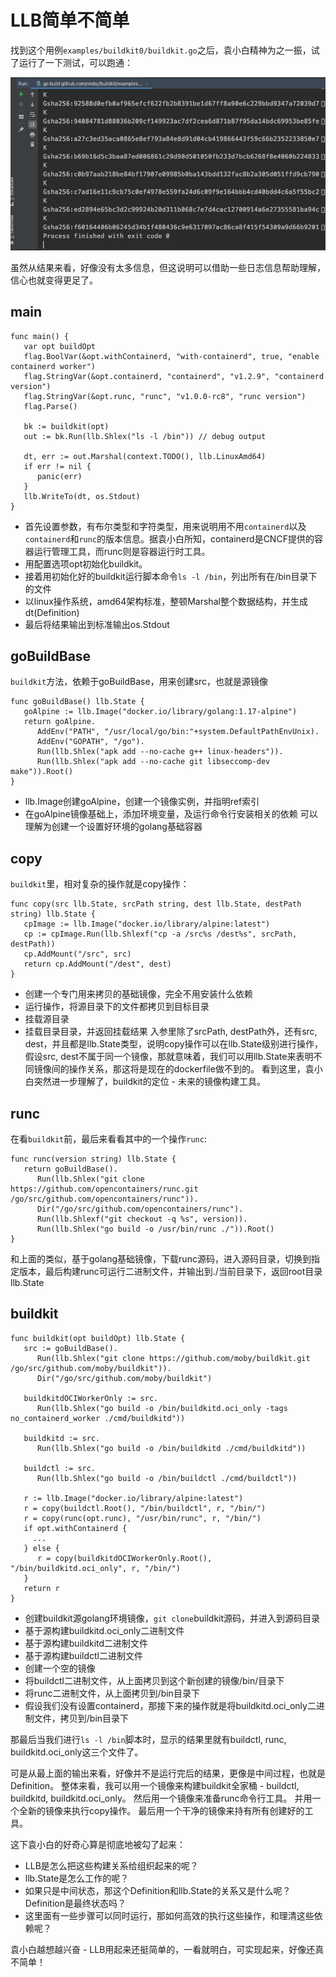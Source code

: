 # LLB简单不简单


找到这个用例`examples/buildkit0/buildkit.go`之后，袁小白精神为之一振，试了运行了一下测试，可以跑通：

![ExampleBuildkit0Result.png](./img/ExampleBuildkit0Result.png)

虽然从结果来看，好像没有太多信息，但这说明可以借助一些日志信息帮助理解，信心也就变得更足了。

## main
```golang
func main() {
   var opt buildOpt
   flag.BoolVar(&opt.withContainerd, "with-containerd", true, "enable containerd worker")
   flag.StringVar(&opt.containerd, "containerd", "v1.2.9", "containerd version")
   flag.StringVar(&opt.runc, "runc", "v1.0.0-rc8", "runc version")
   flag.Parse()

   bk := buildkit(opt)
   out := bk.Run(llb.Shlex("ls -l /bin")) // debug output

   dt, err := out.Marshal(context.TODO(), llb.LinuxAmd64)
   if err != nil {
      panic(err)
   }
   llb.WriteTo(dt, os.Stdout)
}
```
* 首先设置参数，有布尔类型和字符类型，用来说明用不用`containerd`以及`containerd`和`runc`的版本信息。据袁小白所知，containerd是CNCF提供的容器运行管理工具，而runc则是容器运行时工具。
* 用配置选项opt初始化buildkit。
* 接着用初始化好的buildkit运行脚本命令`ls -l /bin`，列出所有在/bin目录下的文件
* 以linux操作系统，amd64架构标准，整顿Marshal整个数据结构，并生成dt(Definition)
* 最后将结果输出到标准输出os.Stdout

## goBuildBase
`buildkit`方法，依赖于goBuildBase，用来创建src，也就是源镜像
```golang
func goBuildBase() llb.State {
   goAlpine := llb.Image("docker.io/library/golang:1.17-alpine")
   return goAlpine.
      AddEnv("PATH", "/usr/local/go/bin:"+system.DefaultPathEnvUnix).
      AddEnv("GOPATH", "/go").
      Run(llb.Shlex("apk add --no-cache g++ linux-headers")).
      Run(llb.Shlex("apk add --no-cache git libseccomp-dev make")).Root()
}
```
* llb.Image创建goAlpine，创建一个镜像实例，并指明ref索引
* 在goAlpine镜像基础上，添加环境变量，及运行命令行安装相关的依赖
可以理解为创建一个设置好环境的golang基础容器

## copy
`buildkit`里，相对复杂的操作就是copy操作：
```golang
func copy(src llb.State, srcPath string, dest llb.State, destPath string) llb.State {
   cpImage := llb.Image("docker.io/library/alpine:latest")
   cp := cpImage.Run(llb.Shlexf("cp -a /src%s /dest%s", srcPath, destPath))
   cp.AddMount("/src", src)
   return cp.AddMount("/dest", dest)
}
```
* 创建一个专门用来拷贝的基础镜像，完全不用安装什么依赖
* 运行操作，将源目录下的文件都拷贝到目标目录
* 挂载源目录
* 挂载目录目录，并返回挂载结果
入参里除了srcPath, destPath外，还有src, dest，并且都是llb.State类型，说明copy操作可以在llb.State级别进行操作，假设src, dest不属于同一个镜像，那就意味着，我们可以用llb.State来表明不同镜像间的操作关系，那这将是现在的dockerfile做不到的。
看到这里，袁小白突然进一步理解了，buildkit的定位 - 未来的镜像构建工具。

## runc
在看`buildkit`前，最后来看看其中的一个操作`runc`:
```golang
func runc(version string) llb.State {
   return goBuildBase().
      Run(llb.Shlex("git clone https://github.com/opencontainers/runc.git /go/src/github.com/opencontainers/runc")).
      Dir("/go/src/github.com/opencontainers/runc").
      Run(llb.Shlexf("git checkout -q %s", version)).
      Run(llb.Shlex("go build -o /usr/bin/runc ./")).Root()
}
```
和上面的类似，基于golang基础镜像，下载runc源码，进入源码目录，切换到指定版本，最后构建runc可运行二进制文件，并输出到./当前目录下，返回root目录llb.State

## buildkit
```golang
func buildkit(opt buildOpt) llb.State {
   src := goBuildBase().
      Run(llb.Shlex("git clone https://github.com/moby/buildkit.git /go/src/github.com/moby/buildkit")).
      Dir("/go/src/github.com/moby/buildkit")

   buildkitdOCIWorkerOnly := src.
      Run(llb.Shlex("go build -o /bin/buildkitd.oci_only -tags no_containerd_worker ./cmd/buildkitd"))

   buildkitd := src.
      Run(llb.Shlex("go build -o /bin/buildkitd ./cmd/buildkitd"))

   buildctl := src.
      Run(llb.Shlex("go build -o /bin/buildctl ./cmd/buildctl"))

   r := llb.Image("docker.io/library/alpine:latest")
   r = copy(buildctl.Root(), "/bin/buildctl", r, "/bin/")
   r = copy(runc(opt.runc), "/usr/bin/runc", r, "/bin/")
   if opt.withContainerd {
     ...
   } else {
      r = copy(buildkitdOCIWorkerOnly.Root(), "/bin/buildkitd.oci_only", r, "/bin/")
   }
   return r
}
```
* 创建buildkit源golang环境镜像，`git clone`buildkit源码，并进入到源码目录
* 基于源构建buildkitd.oci_only二进制文件
* 基于源构建buildkitd二进制文件
* 基于源构建buildctl二进制文件
* 创建一个空的镜像
* 将buildctl二进制文件，从上面拷贝到这个新创建的镜像/bin/目录下
* 将runc二进制文件，从上面拷贝到/bin目录下
* 假设我们没有设置containerd，那接下来的操作就是将buildkitd.oci_only二进制文件，拷贝到/bin目录下

那最后当我们进行`ls -l /bin`脚本时，显示的结果里就有buildctl, runc, buildkitd.oci_only这三个文件了。

可是从最上面的输出来看，好像并不是运行完后的结果，更像是中间过程，也就是Definition。
整体来看，我可以用一个镜像来构建buildkit全家桶 - buildctl, buildkitd, buildkitd.oci_only。
然后用一个镜像来准备runc命令行工具。
并用一个全新的镜像来执行copy操作。
最后用一个干净的镜像来持有所有创建好的工具。

这下袁小白的好奇心算是彻底地被勾了起来：
* LLB是怎么把这些构建关系给组织起来的呢？
* llb.State是怎么工作的呢？
* 如果只是中间状态，那这个Definition和llb.State的关系又是什么呢？Definition是最终状态吗？
* 这里面有一些步骤可以同时运行，那如何高效的执行这些操作，和理清这些依赖呢？

袁小白越想越兴奋 - LLB用起来还挺简单的，一看就明白，可实现起来，好像还真不简单！
